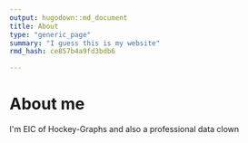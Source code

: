 ```yaml
---
output: hugodown::md_document
title: About
type: "generic_page"
summary: "I guess this is my website"
rmd_hash: ce857b4a9fd3bdb6

---
```


About me
========

I'm EIC of Hockey-Graphs and also a professional data clown

